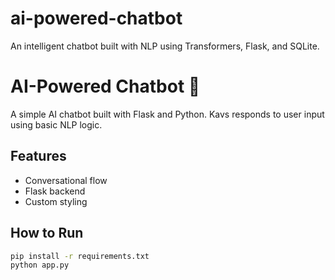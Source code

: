 # ai-powered-chatbot
An intelligent chatbot built with NLP using Transformers, Flask, and SQLite.
# AI-Powered Chatbot 🤖

A simple AI chatbot built with Flask and Python. Kavs responds to user input using basic NLP logic.

## Features
- Conversational flow
- Flask backend
- Custom styling

## How to Run

```bash
pip install -r requirements.txt
python app.py

